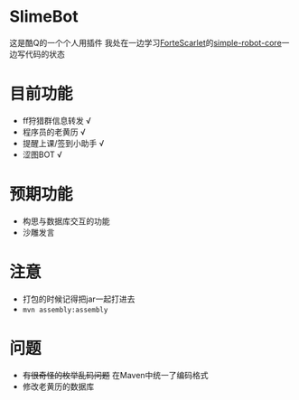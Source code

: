 # SlimeBot
这是酷Q的一个个人用插件
我处在一边学习[ForteScarlet](https://github.com/ForteScarlet)的[simple-robot-core](https://github.com/ForteScarlet/simple-robot-core)一边写代码的状态
# 目前功能
- ff狩猎群信息转发 √
- 程序员的老黄历 √
- 提醒上课/签到小助手 √
- 涩图BOT √
# 预期功能
- 构思与数据库交互的功能
- 沙雕发言
# 注意
- 打包的时候记得把jar一起打进去
- ```mvn assembly:assembly```
# 问题
- ~~有很奇怪的枚举乱码问题~~ 在Maven中统一了编码格式
- 修改老黄历的数据库